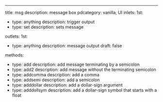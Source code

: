 ---
title: msg
description: message box
pdcategory: vanilla, UI
inlets:
  1st:
  - type: anything
    description: trigger output
  - type: set <anything>
    description: sets message

outlets:
  1st:
  - type: anything
    description: message output
draft: false

methods:
- type: add
  description: add message terminating by a semicolon
- type: add2
  description: add message without the terminating semicolon
- type: addcomma
  description: add a comma
- type: addsemi
  description: add a semicolon
- type: adddollar <float>
  description: add a dollar-sign argument
- type: adddollsym <symbol>
  description: add a dollar-sign symbol that starts with a float
